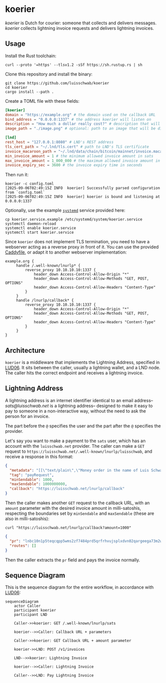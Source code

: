 # koerier

_koerier_ is Dutch for courier: someone that collects and delivers messages. _koerier_ collects
lightning invoice requests and delivers lightning invoices.

## Usage

Install the Rust toolchain:
```shell
curl --proto '=https' --tlsv1.2 -sSf https://sh.rustup.rs | sh
```

Clone this repository and install the binary:
```
git clone https://github.com/luisschwab/koerier
cd koerier
cargo install --path .
```

Create a TOML file with these fields:
```toml
[koerier]
domain = "https://example.org" # the domain used on the callback URL
bind_address = "0.0.0.0:1337" # the address koerier will listen on
description = "How much a dollar really cost?" # description that will be displayed when the LNURL endpoint is hit
image_path = "./image.png" # optional: path to an image that will be displayed when the LNURL endpoint is hit

[lnd]
rest_host = "127.0.0.1:8080" # LND's REST address
tls_cert_path = "~/.lnd/tls.cert" # path to LND's TLS certificate
invoice_macaroon_path = "~/.lnd/data/chain/bitcoin/mainnet/invoice.macaroon" # path to LND's invoice macaroon
min_invoice_amount = 1 # the minimum allowed invoice amount in sats
max_invoice_amount = 1_000_000 # the maximum allowed invoice amount in sats
invoice_expiry_sec = 3600 # the invoice expiry time in seconds
```

Then run it:
```shell
koerier -c config.toml
[2025-09-06T02:49:15Z INFO  koerier] Successfully parsed configuration from `config.toml`
[2025-09-06T02:49:15Z INFO  koerier] koerier is bound and listening at 0.0.0.0:1337
```

Optionally, use the example [`systemd`](./koerier.service.example) service provided here:
```shell
cp koerier.service.example /etc/systemd/system/koerier.service
systemctl daemon-reload
systemctl enable koerier.service
systemctl start koerier.service
```

Since `koerier` does not implement TLS termination, you need to have a webserver acting as a reverse proxy in front of it.
You can use the provided [Caddyfile](./Caddyfile.example), or adapt it to another webserver implementation:

```Caddyfile
example.org {
     handle /.well-known/lnurlp* {
         reverse_proxy 10.10.10.10:1337 {
             header_down Access-Control-Allow-Origin "*"
             header_down Access-Control-Allow-Methods "GET, POST, OPTIONS"
             header_down Access-Control-Allow-Headers "Content-Type"
         }
     }
     handle /lnurlp/callback* {
         reverse_proxy 10.10.10.10:1337 {
             header_down Access-Control-Allow-Origin "*"
             header_down Access-Control-Allow-Methods "GET, POST, OPTIONS"
             header_down Access-Control-Allow-Headers "Content-Type"
         }
     }
}
```

## Architecture

`koerier` is a middleware that implements the Lightning Address, specified in [LUD06]().
It sits between the caller, usually a lightning wallet, and a LND node. The caller
hits the correct endpoint and receives a lightning invoice.

## Lightning Address

A lightning address is an internet identifier identical to an email address–_sats@luisschwab.net_ is a lightning address–
designed to make it easy to pay to someone in a non-interactive way, without the need to ask the person for an invoice.

The part before the `@` specifies the user and the part after the `@` specifies the provider.

Let's say you want to make a payment to the `sats` user, which has an account with the `luisschwab.net` provider.
The caller can make a `GET` request to `https://luisschwab.net/.well-known/lnurlp/luisschwab`, and receive a response
in this format:

```json
{
  "metadata": "[[\"text/plain\",\"Money order in the name of Luis Schwab\"]]",
  "tag": "payRequest",
  "minSendable": 1000,
  "maxSendable": 1000000000,
  "callback": "https://luisschwab.net/lnurlp/callback"
}
```

Then the caller makes another `GET` request to the callback URL, with an `amount` parameter with the desired invoice
amount in milli-satoshis, respecting the boundaries set by `minSendable` and `maxSendable` (these are also in milli-satoshis):

```shell
curl "https://luisschwab.net/lnurlp/callback?amount=1000"
```

```json
{
  "pr": "lnbc10n1p5teqcqpp5wms2zf7484prd5qrfrhvujsplxdvn02qargeega73m2wwr4w7m3shp5v9h3gnjjae46gpgsglr8everxdx2xcwdrv639mf56s7l65def5kqcqzysxqrrsssp5t5hf4t3pz5cxduf0cjdh0g098c8gxs27mpvm2jwu6rm0qv3rq68s9qxpqysgqshl7d530ekw2lz94am96yfct9s0vumscr3808vqy2d7kgs08ltzppqq3dm0mgwtlzu2wk26m964d79pmdlmmz5nc6he2u7lqh60gmhgqm2efh2",
  "routes": []
}
```

Then the caller extracts the `pr` field and pays the invoice normally.

## Sequence Diagram

This is the sequence diagram for the entire workflow, in accordance with [LUD06](https://github.com/lnurl/luds/blob/luds/06.md):

```mermaid
sequenceDiagram
    actor Caller
    participant koerier
    participant LND

    Caller->>koerier: GET /.well-known/lnurlp/sats

    koerier-->>Caller: Callback URL + parameters

    Caller->>koerier: GET Callback URL + amount parameter

    koerier->>LND: POST /v1/invoices

    LND-->>koerier: Lightning Invoice

    koerier-->>Caller: Lightning Invoice

    Caller-->>LND: Pay Lightning Invoice
```
